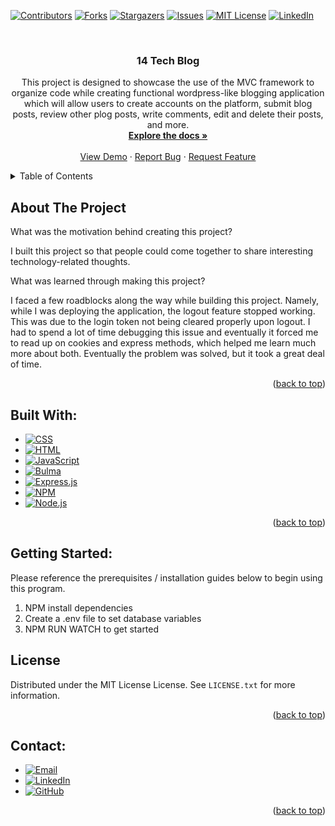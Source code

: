 <a name="readme-top"></a>

[![Contributors][contributors-shield]][contributors-url]
[![Forks][forks-shield]][forks-url]
[![Stargazers][stars-shield]][stars-url]
[![Issues][issues-shield]][issues-url]
[![MIT License][license-shield]][license-url]
[![LinkedIn][linkedin-shield]][linkedin-url]

<!-- PROJECT LOGO -->
<br />
<div align="center">
<a href="https://www.github.com/isayahdurst/14-tech-blog">
<!-- <img src="LOGO_SOURCE" alt="Logo" width="80" height="80"> -->
</a>

<h3 align="center">14 Tech Blog</h3>
<p align="center">
This project is designed to showcase the use of the MVC framework to organize code while creating functional wordpress-like blogging application which will allow users to create accounts on the platform, submit blog posts, review other plog posts, write comments, edit and delete their posts, and more.
<br />
<a href="https://www.github.com/isayahdurst/14-tech-blog"><strong>Explore the docs »</strong></a>
<br />
<br />
<a href="https://www.github.com/isayahdurst/14-tech-blog">View Demo</a>
·
<a href="https://www.github.com/isayahdurst/14-tech-blog/issues">Report Bug</a>
·
<a href="https://www.github.com/isayahdurst/14-tech-blog/issues">Request Feature</a>
</p>
</div>

<!-- TABLE OF CONTENTS -->

<!-- TABLE OF CONTENTS -->
<details>
<summary>Table of Contents</summary>
<ol>
<li>
<a href="#about-the-project">About The Project</a>
<ul>
<li><a href="#built-with">Built With</a></li>
</ul>
</li>

<li><a href="#license">License</a></li>
<li><a href="#contact">Contact</a></li>

</ol>
</details>

<!-- ABOUT THE PROJECT -->

## About The Project

<!-- [![Product Name Screen Shot][product-screenshot]](https://example.com) -->

What was the motivation behind creating this project?

I built this project so that people could come together to share interesting technology-related thoughts.

What was learned through making this project?

I faced a few roadblocks along the way while building this project. Namely, while I was deploying the application, the logout feature stopped working. This was due to the login token not being cleared properly upon logout. I had to spend a lot of time debugging this issue and eventually it forced me to read up on cookies and express methods, which helped me learn much more about both. Eventually the problem was solved, but it took a great deal of time.

<p align="right">(<a href="#readme-top">back to top</a>)</p>

## Built With:

-   [![CSS][css-badge]][css-url]
-   [![HTML][html-badge]][html-url]
-   [![JavaScript][javascript-badge]][javascript-url]
-   [![Bulma][bulma-badge]][bulma-url]
-   [![Express.js][express.js-badge]][express.js-url]
-   [![NPM][npm-badge]][npm-url]
-   [![Node.js][node.js-badge]][node.js-url]

<p align="right">(<a href="#readme-top">back to top</a>)</p>

<!-- GETTING STARTED -->

## Getting Started:

Please reference the prerequisites / installation guides below to begin using this program.

1. NPM install dependencies
2. Create a .env file to set database variables
3. NPM RUN WATCH to get started

<!-- LICENSE -->

## License

Distributed under the MIT License License. See `LICENSE.txt` for more information.

<p align="right">(<a href="#readme-top">back to top</a>)</p>

<!-- CONTACT -->

## Contact:

-   [![Email][email-badge]][email-url]
-   [![LinkedIn][linkedin-badge]][linkedin-url]
-   [![GitHub][github-badge]][github-url]

<p align="right">(<a href="#readme-top">back to top</a>)</p>

<!-- MARKDOWN LINKS & IMAGES -->
<!-- https://www.markdownguide.org/basic-syntax/#reference-style-links -->

[contributors-shield]: https://img.shields.io/github/contributors/isayahdurst/14-tech-blog.svg?style=for-the-badge
[contributors-url]: https://www.github.com/isayahdurst/14-tech-blog/graphs/contributors
[forks-shield]: https://img.shields.io/github/forks/isayahdurst/14-tech-blog.svg?style=for-the-badge
[forks-url]: https://www.github.com/isayahdurst/14-tech-blog/network/members
[stars-shield]: https://img.shields.io/github/stars/isayahdurst/14-tech-blog.svg?style=for-the-badge
[stars-url]: https://www.github.com/isayahdurst/14-tech-blog/stargazers
[issues-shield]: https://img.shields.io/github/issues/isayahdurst/14-tech-blog.svg?style=for-the-badge
[issues-url]: https://www.github.com/isayahdurst/14-tech-blog/issues
[license-shield]: https://img.shields.io/github/license/isayahdurst/14-tech-blog.svg?style=for-the-badge
[license-url]: https://www.github.com/isayahdurst/14-tech-blog/blob/master/LICENSE.txt
[linkedin-shield]: https://img.shields.io/badge/-LinkedIn-black.svg?style=for-the-badge&logo=linkedin&colorB=555
[product-screenshot]: images/screenshot.png

<!-- MARKDOWN LINKS & IMAGES -->
<!-- https://www.markdownguide.org/basic-syntax/#reference-style-links -->

[css-badge]: https://img.shields.io/badge/css3-%231572B6.svg?style=for-the-badge&logo=css3&logoColor=white
[css-url]: https://developer.mozilla.org/en-US/docs/Web/CSS
[html-badge]: https://img.shields.io/badge/html5-%23E34F26.svg?style=for-the-badge&logo=html5&logoColor=white
[html-url]: https://html.spec.whatwg.org/multipage/
[javascript-badge]: https://img.shields.io/badge/javascript-%23323330.svg?style=for-the-badge&logo=javascript&logoColor=%23F7DF1E
[javascript-url]: https://developer.mozilla.org/en-US/docs/Web/JavaScript
[bulma-badge]: https://img.shields.io/badge/bulma-00D0B1?style=for-the-badge&logo=bulma&logoColor=white
[bulma-url]: https://bulma.io/documentation/
[express.js-badge]: https://img.shields.io/badge/express.js-%23404d59.svg?style=for-the-badge&logo=express&logoColor=%2361DAFB
[express.js-url]: https://expressjs.com/
[npm-badge]: https://img.shields.io/badge/NPM-%23000000.svg?style=for-the-badge&logo=npm&logoColor=white
[npm-url]: https://docs.npmjs.com/
[node.js-badge]: https://img.shields.io/badge/node.js-6DA55F?style=for-the-badge&logo=node.js&logoColor=white
[node.js-url]: https://nodejs.org/en/docs/
[email-badge]: https://img.shields.io/badge/Gmail-D14836?style=for-the-badge&logo=gmail&logoColor=white
[email-url]: mailto:isayah@fungeapp.com
[linkedin-badge]: https://img.shields.io/badge/LinkedIn-0077B5?style=for-the-badge&logo=linkedin&logoColor=white
[linkedin-url]: https://www.linkedin.com/in/isayahdurst
[github-badge]: https://img.shields.io/badge/GitHub-100000?style=for-the-badge&logo=github&logoColor=white
[github-url]: https://www.github.com/isayahdurst
